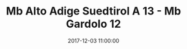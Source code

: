 ---
title: Mb Alto Adige Suedtirol A 13 - Mb Gardolo 12
date: 2017-12-03 11:00:00
squadra-a: Mb Gardolo
punteggio-a: 12
squadra-b: Mb Alto Adige Suedtirol A
punteggio-b: 13
partite/squadra: aquilotti-17-18
luogo: SC. MEDIA ADA NEGRI
categoria: aquilotti
---